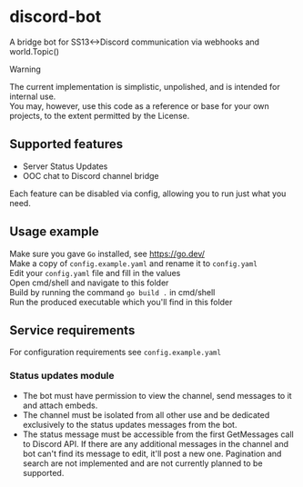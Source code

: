 # discord-bot
A bridge bot for SS13&lt;->Discord communication via webhooks and world.Topic()

> [!WARNING]
> The current implementation is simplistic, unpolished, and is intended for internal use.  
> You may, however, use this code as a reference or base for your own projects, to the extent permitted by the License.

## Supported features
- Server Status Updates  
- OOC chat to Discord channel bridge

Each feature can be disabled via config, allowing you to run just what you need.

## Usage example
Make sure you gave `Go` installed, see https://go.dev/  
Make a copy of `config.example.yaml` and rename it to `config.yaml`  
Edit your `config.yaml` file and fill in the values  
Open cmd/shell and navigate to this folder  
Build by running the command `go build .` in cmd/shell  
Run the produced executable which you'll find in this folder  

## Service requirements
For configuration requirements see `config.example.yaml`

### Status updates module
- The bot must have permission to view the channel, send messages to it and attach embeds.
- The channel must be isolated from all other use and be dedicated exclusively to the status updates messages from the bot.
- The status message must be accessible from the first GetMessages call to Discord API. If there are any additional messages in the channel and bot can't find its message to edit, it'll post a new one. Pagination and search are not implemented and are not currently planned to be supported.
